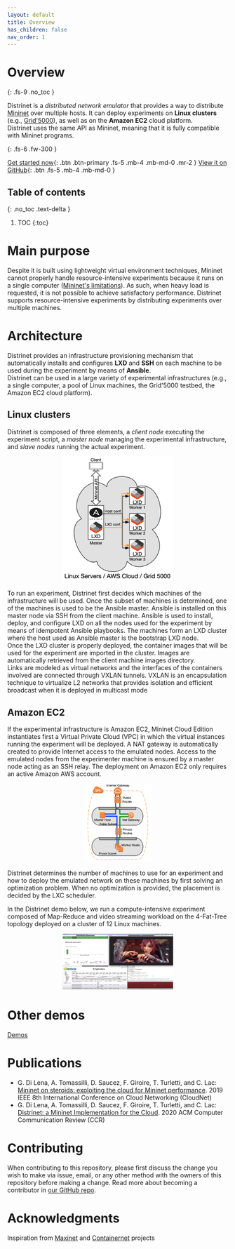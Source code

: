 ```yaml
---
layout: default
title: Overview
has_children: false
nav_order: 1
---
```


# Overview
{: .fs-9 .no_toc }

Distrinet is a *distributed network emulator* that provides a way to distribute [Mininet](http://mininet.org/) over multiple hosts. It can deploy experiments on **Linux clusters** (e.g., [Grid'5000](https://www.grid5000.fr/w/Grid5000:Home)), as well as on the **Amazon EC2** cloud platform.   
Distrinet uses the same API as Mininet, meaning that it is fully compatible with Mininet programs.

{: .fs-6 .fw-300 }

[Get started now](/tutorial.md){: .btn .btn-primary .fs-5 .mb-4 .mb-md-0 .mr-2 } [View it on GitHub](https://github.com/Giuseppe1992/Distrinet){: .btn .fs-5 .mb-4 .mb-md-0 }


## Table of contents
{: .no_toc .text-delta }

1. TOC
{:toc}

# Main purpose

Despite it is built using lightweight virtual environment techniques, Mininet cannot properly handle resource-intensive experiments because it runs on a single computer ([Mininet's limitations](https://github.com/mininet/mininet/wiki/Introduction-to-Mininet#limits)). As such, when heavy load is requested, it is not possible to achieve satisfactory performance. Distrinet supports resource-intensive experiments by distributing experiments over multiple machines.

# Architecture

Distrinet provides an infrastructure provisioning mechanism that automatically installs and configures **LXD** and **SSH** on each machine to be used during the experiment by means of **Ansible**.  
Distrinet can be used in a large variety of experimental infrastructures (e.g., a single computer, a pool of Linux machines, the Grid'5000 testbed, the Amazon EC2 cloud platform). 

## Linux clusters

Distrinet is composed of three elements, a *client node* executing the experiment script, a *master node* managing the experimental infrastructure, and *slave nodes* running the actual experiment.

<p align="center">
    <img src="images/architecture.png" alt="" width="50%" height="50%"/>
</p>

To run an experiment, Distrinet first decides which machines of the infrastructure will be used.
Once the subset of machines is determined, one of the machines is used to be the Ansible master. Ansible is installed on this
master node via SSH from the client machine. Ansible is used to install, deploy, and configure LXD on all the nodes used for the experiment by means of idempotent Ansible playbooks. The machines form an LXD cluster where the host used as Ansible master is the bootstrap LXD node.    
Once the LXD cluster is properly deployed, the container images that will be used for the experiment are imported in the cluster. Images
are automatically retrieved from the client machine images directory.  
Links are modeled as virtual networks and the interfaces of the containers involved are connected through VXLAN tunnels. VXLAN is an encapsulation technique to virtualize L2 networks that provides isolation and efficient broadcast when it is deployed in multicast mode

## Amazon EC2

If the experimental infrastructure is Amazon EC2, Mininet Cloud Edition instantiates first a Virtual Private Cloud (VPC) in which the virtual instances running the experiment will be deployed.
A NAT gateway is automatically created to provide Internet access to the emulated nodes. 
Access to the emulated nodes from the experimenter machine is ensured by a master node acting as an SSH relay. 
The deployment on Amazon EC2 only requires an active Amazon AWS account.  

<p align="center">
    <img src="images/AWS.png" alt="" width="30%" height="30%"/>
</p>

Distrinet determines the number of machines to use for an experiment and how to deploy the emulated network on these machines by first solving an optimization problem. 
When no optimization is provided, the placement is decided by the LXC scheduler.  

In the Distrinet demo below, we run a compute-intensive experiment composed of Map-Reduce and video streaming workload on the 4-Fat-Tree topology deployed on a cluster of 12 Linux machines.

<p align="center">
    <a href="https://youtu.be/p3-nXUxd-F8">
        <img border="0" alt="W3Schools" src="images/demo.png" width="50%" height="50%">
    </a>
</p>

# Other demos
[Demos](https://www.youtube.com/playlist?list=PLjv6t3T3klL7B6aYsu0y3QKXPwTpVm1S7)

# Publications

* G. Di Lena, A. Tomassilli, D. Saucez, F. Giroire, T. Turletti, and C. Lac: [Mininet on steroids: exploiting the cloud for Mininet performance](https://ieeexplore.ieee.org/abstract/document/9064129). 2019 IEEE 8th International Conference on Cloud Networking (CloudNet)
* G. Di Lena, A. Tomassilli, D. Saucez, F. Giroire, T. Turletti, and C. Lac: [Distrinet: a Mininet Implementation for the Cloud](https://hal.inria.fr/hal-03000617/document). 2020 ACM Computer Communication Review (CCR)

# Contributing

When contributing to this repository, please first discuss the change you wish to make via issue,
email, or any other method with the owners of this repository before making a change. Read more about becoming a contributor in [our GitHub repo](https://github.com/Giuseppe1992/Distrinet/).

# Acknowledgments

Inspiration from [Maxinet](https://maxinet.github.io) and [Containernet](https://containernet.github.io) projects
